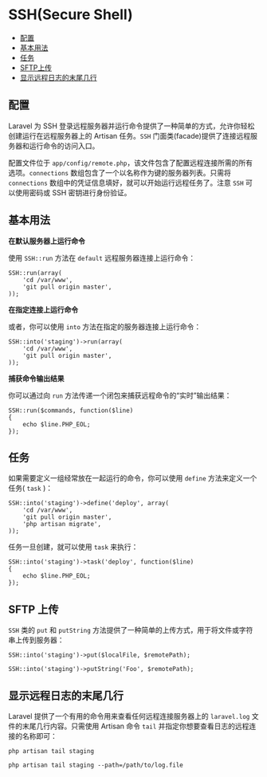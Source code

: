 # SSH(Secure Shell)

- [配置](#configuration)
- [基本用法](#basic-usage)
- [任务](#tasks)
- [SFTP上传](#sftp-uploads)
- [显示远程日志的末尾几行](#tailing-remote-logs)

<a name="configuration"></a>
## 配置

Laravel 为 SSH 登录远程服务器并运行命令提供了一种简单的方式，允许你轻松创建运行在远程服务器上的 Artisan 任务。`SSH` 门面类(facade)提供了连接远程服务器和运行命令的访问入口。

配置文件位于 `app/config/remote.php`，该文件包含了配置远程连接所需的所有选项。`connections` 数组包含了一个以名称作为键的服务器列表。只需将 `connections` 数组中的凭证信息填好，就可以开始运行远程任务了。注意 `SSH` 可以使用密码或 SSH 密钥进行身份验证。

<a name="basic-usage"></a>
## 基本用法

**在默认服务器上运行命令**

使用 `SSH::run` 方法在 `default` 远程服务器连接上运行命令：

	SSH::run(array(
		'cd /var/www',
		'git pull origin master',
	));

**在指定连接上运行命令**

或者，你可以使用 `into` 方法在指定的服务器连接上运行命令：

	SSH::into('staging')->run(array(
		'cd /var/www',
		'git pull origin master',
	));

**捕获命令输出结果**

你可以通过向 `run` 方法传递一个闭包来捕获远程命令的“实时”输出结果：

	SSH::run($commands, function($line)
	{
		echo $line.PHP_EOL;
	});

## 任务
<a name="tasks"></a>

如果需要定义一组经常放在一起运行的命令，你可以使用 `define` 方法来定义一个任务( `task` )：

	SSH::into('staging')->define('deploy', array(
		'cd /var/www',
		'git pull origin master',
		'php artisan migrate',
	));

任务一旦创建，就可以使用 `task` 来执行：

	SSH::into('staging')->task('deploy', function($line)
	{
		echo $line.PHP_EOL;
	});

<a name="sftp-uploads"></a>
## SFTP 上传

`SSH` 类的 `put` 和 `putString` 方法提供了一种简单的上传方式，用于将文件或字符串上传到服务器：

	SSH::into('staging')->put($localFile, $remotePath);

	SSH::into('staging')->putString('Foo', $remotePath);

<a name="tailing-remote-logs"></a>
## 显示远程日志的末尾几行

Laravel 提供了一个有用的命令用来查看任何远程连接服务器上的 `laravel.log` 文件的末尾几行内容。只需使用 Artisan 命令 `tail` 并指定你想要查看日志的远程连接的名称即可：

	php artisan tail staging

	php artisan tail staging --path=/path/to/log.file